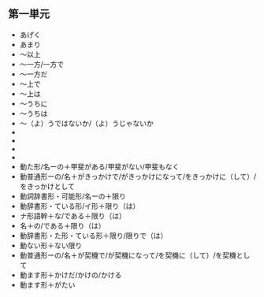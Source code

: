 ## 第一単元
- あげく
- あまり
- ～以上
- ～一方/一方で
- ～一方だ
- ～上で
- ～上は
- ～うちに
- ～うちは
- ～（よ）うではないか/（よ）うじゃないか
- 
- 
- 
-      
- 動た形/名ーの＋甲斐がある/甲斐がない/甲斐もなく
- 動普通形ーの/名＋がきっかけで/がきっかけになって/をきっかけに（して）/をきっかけとして
- 動詞辞書形・可能形/名ーの＋限り
- 動辞書形・ている形/イ形＋限り（は）
- ナ形語幹＋な/である＋限り（は）
- 名＋の/である＋限り（は）
- 動辞書形・た形・ている形＋限り/限りで（は）
- 動ない形＋ない限り
- 動普通形ーの/名＋が契機で/が契機になって/を契機に（して）/を契機として
- 動ます形＋かけだ/かけの/かける
- 動ます形＋がたい